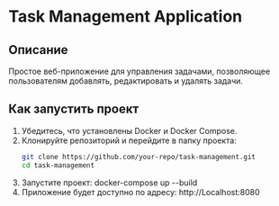 # Task Management Application

## Описание
Простое веб-приложение для управления задачами, позволяющее пользователям добавлять, редактировать и удалять задачи.

## Как запустить проект

1. Убедитесь, что установлены Docker и Docker Compose.
2. Клонируйте репозиторий и перейдите в папку проекта:
   ```bash
   git clone https://github.com/your-repo/task-management.git
   cd task-management
3. Запустите проект:
docker-compose up --build
4. Приложение будет доступно по адресу:
http://Localhost:8080